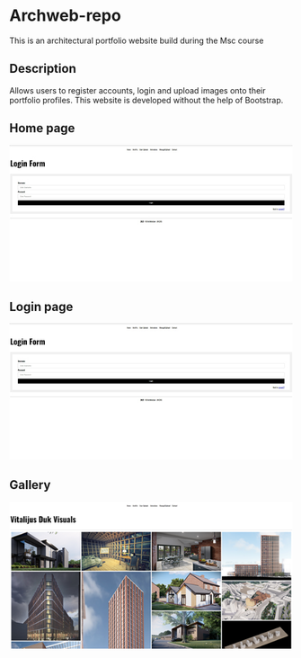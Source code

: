 # Archweb-repo

This is an architectural portfolio website build during the Msc course

## Description

Allows users to register accounts, login and upload images onto their portfolio profiles. This website is developed without the help of Bootstrap.


## Home page

<img src="./img_doc/login.jpg" width="602">

## Login page

<img src = "./img_doc/login.jpg" width="602">

## Gallery

<img src = "./img_doc/gallery.jpg" width="602">
